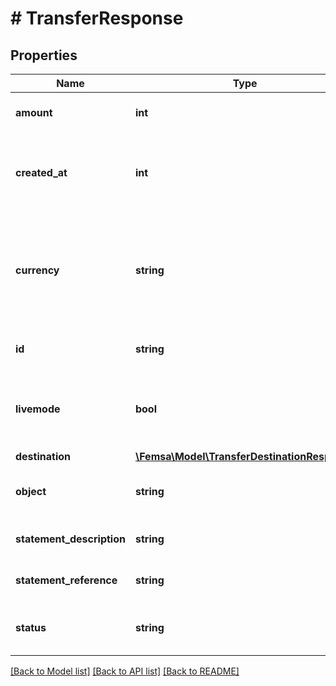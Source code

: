 # # TransferResponse

## Properties

Name | Type | Description | Notes
------------ | ------------- | ------------- | -------------
**amount** | **int** | Amount in cents of the transfer. | [optional]
**created_at** | **int** | Date and time of creation of the transfer in Unix format. | [optional]
**currency** | **string** | The currency of the transfer. It uses the 3-letter code of the [International Standard ISO 4217.](https://es.wikipedia.org/wiki/ISO_4217) | [optional]
**id** | **string** | Unique identifier of the transfer. | [optional]
**livemode** | **bool** | Indicates whether the transfer was created in live mode or test mode. | [optional]
**destination** | [**\Femsa\Model\TransferDestinationResponse**](TransferDestinationResponse.md) |  | [optional]
**object** | **string** | Object name, which is transfer. | [optional]
**statement_description** | **string** | Description of the transfer. | [optional]
**statement_reference** | **string** | Reference number of the transfer. | [optional]
**status** | **string** | Code indicating transfer status. | [optional]

[[Back to Model list]](../../README.md#models) [[Back to API list]](../../README.md#endpoints) [[Back to README]](../../README.md)
